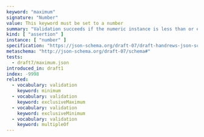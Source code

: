 ```yaml
---
keyword: "maximum"
signature: "Number"
value: This keyword must be set to a number
summary: "Validation succeeds if the numeric instance is less than or equal to the given number."
kind: [ "assertion" ]
instance: [ "number" ]
specification: "https://json-schema.org/draft-07/draft-handrews-json-schema-validation-01#rfc.section.6.2.2"
metaschema: "http://json-schema.org/draft-07/schema#"
tests:
  - draft7/maximum.json
introduced_in: draft1
index: -9998
related:
  - vocabulary: validation
    keyword: minimum
  - vocabulary: validation
    keyword: exclusiveMaximum
  - vocabulary: validation
    keyword: exclusiveMinimum
  - vocabulary: validation
    keyword: multipleOf
---
```

